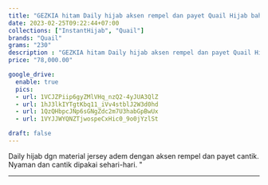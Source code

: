 ```yaml
---
title: "GEZKIA hitam Daily hijab aksen rempel dan payet Quail Hijab bahan jersey"
date: 2023-02-25T09:22:44+07:00
collections: ["InstantHijab", "Quail"]
brands: "Quail"
grams: "230"
description : "GEZKIA hitam Daily hijab aksen rempel dan payet Quail Hijab bahan jersey"
price: "78,000.00"

google_drive:
  enable: true
  pics:
  - url: 1VCJZPiip6gyZMlVHq_nzQ2-4yJUA3QlZ
  - url: 1hJ3lkIYTgtKbq11_iVv4stblJ2W3d0hd
  - url: 1QzQHbpcJNp6sGNgZdc2m7U3habGpBwUx
  - url: 1VYJJWYQNZTjwospeCxHic0_9o0jYzlSt

draft: false
---
```


Daily hijab dgn material jersey adem dengan aksen rempel dan payet cantik. Nyaman dan cantik dipakai sehari-hari. "

----------    
 
